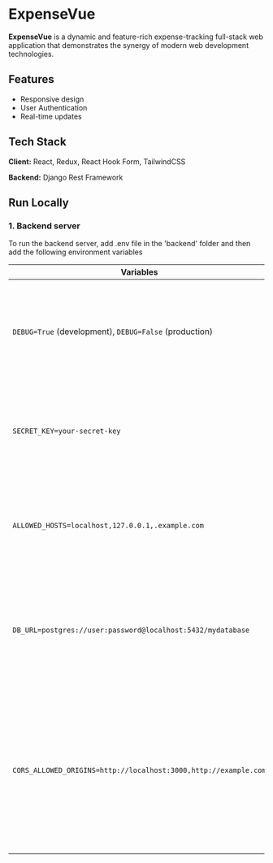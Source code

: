 # ExpenseVue

**ExpenseVue** is a dynamic and feature-rich expense-tracking full-stack web application that demonstrates the synergy of modern web development technologies.

## Features

- Responsive design
- User Authentication
- Real-time updates

## Tech Stack

**Client:** React, Redux, React Hook Form, TailwindCSS

**Backend:** Django Rest Framework

## Run Locally

### 1. Backend server

To run the backend server, add .env file in the 'backend' folder and then add the following environment variables

| Variables                                                       | Description                                                                                                                                                                  |
| --------------------------------------------------------------- | ---------------------------------------------------------------------------------------------------------------------------------------------------------------------------- |
| `DEBUG=True` (development), `DEBUG=False` (production)          | Indicates whether the application is running in debug mode. Should be `True` during development and `False` in production.                                                   |
| `SECRET_KEY=your-secret-key`                                    | A secret key used for cryptographic signing. Keep it confidential and unique for each Django project.                                                                        |
| `ALLOWED_HOSTS=localhost,127.0.0.1,.example.com`                | A list of strings representing the host/domain names that the Django site can serve.                                                                                         |
| `DB_URL=postgres://user:password@localhost:5432/mydatabase`     | The database URL containing connection information, including type, user, password, host, port, and database name.                                                           |
| `CORS_ALLOWED_ORIGINS=http://localhost:3000,http://example.com` | A list of origins authorized to make cross-origin requests. Essential for enabling CORS when front-end and back-end are on different domains. Not require if `DEBUG` is True |

